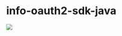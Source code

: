 # info-oauth2-sdk-java
[![](https://jitpack.io/v/qj0r9j0vc2/info-oauth2-sdk-java.svg)](https://jitpack.io/#qj0r9j0vc2/info-oauth2-sdk-java)
